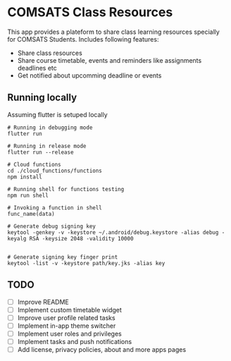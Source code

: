 # COMSATS Class Resources

This app provides a plateform to share class learning resources specially for COMSATS Students. Includes following features:

* Share class resources
* Share course timetable, events and reminders like assignments deadlines etc
* Get notified about upcomming deadline or events

## Running locally
Assuming flutter is setuped locally

```
# Running in debugging mode
flutter run

# Running in release mode
flutter run --release

# Cloud functions
cd ./cloud_functions/functions
npm install

# Running shell for functions testing
npm run shell

# Invoking a function in shell
func_name(data)

# Generate debug signing key
keytool -genkey -v -keystore ~/.android/debug.keystore -alias debug -keyalg RSA -keysize 2048 -validity 10000


# Generate signing key finger print
keytool -list -v -keystore path/key.jks -alias key
```

## TODO

- [ ] Improve README
- [ ] Implement custom timetable widget
- [ ] Improve user profile related tasks
- [ ] Implement in-app theme switcher
- [ ] Implement user roles and privileges
- [ ] Implement tasks and push notifications
- [ ] Add license, privacy policies, about and more apps pages